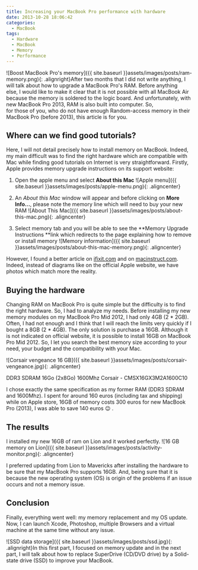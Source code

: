 ```yaml
---
title: Increasing your MacBook Pro performance with hardware
date: 2013-10-28 18:06:42
categories:
  - MacBook
tags:
  - Hardware
  - MacBook
  - Memory
  - Performance
---
```

![Boost MacBook Pro's memory]({{ site.baseurl }}assets/images/posts/ram-memory.png){: .alignright}After two months that I did not write anything, I will talk about how to upgrade a MacBook Pro's RAM. Before anything else, I would like to make it clear that it is not possible with all MacBook Air because the memory is soldered to the logic board. And unfortunately, with new MacBook Pro 2013, RAM is also built into computer. So, for those of you, who do not have enough Random-access memory in their MacBook Pro (before 2013), this article is for you.

## Where can we find good tutorials?

Here, I will not detail precisely how to install memory on MacBook. Indeed, my main difficult was to find the right hardware which are compatible with Mac while finding good tutorials on Internet is very straightforward. Firstly, Apple provides memory upgrade instructions on its support website:

1. Open the apple menu and select **About this Mac**
![Apple menu]({{ site.baseurl }}assets/images/posts/apple-menu.png){: .aligncenter}

2. An *About this Mac* window will appear and before clicking on **More Info...**, please note the memory line which will need to buy your new RAM
![About This Mac]({{ site.baseurl }}assets/images/posts/about-this-mac.png){: .aligncenter}

3. Select memory tab and you will be able to see the **Memory Upgrade Instructions **link which redirects to the page explaining how to remove or install memory
![Memory information]({{ site.baseurl }}assets/images/posts/about-this-mac-memory.png){: .aligncenter}

However, I found a better article on <a href="http://www.ifixit.com/Guide/MacBook+Pro+13-Inch+Unibody+Mid+2010+RAM+Replacement/4319" target="_blank">ifixit.com</a> and on <a href="http://www.macinstruct.com/node/392" target="_blank">macinstruct.com</a>. Indeed, instead of diagrams like on the official Apple website, we have photos which match more the reality.

## Buying the hardware

Changing RAM on MacBook Pro is quite simple but the difficulty is to find the right hardware. So, I had to analyze my needs. Before installing my new memory modules on my MacBook Pro Mid 2012, I had only 4GB (2 \* 2GB). Often, I had not enough and I think that I will reach the limits very quickly if I bought a 8GB (2 \* 4GB). The only solution is purchase a 16GB. Although it is not indicated on official website, it is possible to install 16GB on MacBook Pro Mid 2012. So, I let you search the best memory size according to your need, your budget and the compatibility with your Mac.

![Corsair vengeance 16 GB]({{ site.baseurl }}assets/images/posts/corsair-vengeance.jpg){: .aligncenter}
<p class="caption">DDR3 SDRAM 16Go (2x8Go) 1600Mhz Corsair - CMSX16GX3M2A1600C10</p>

I chose exactly the same specification as my former RAM (DDR3 SDRAM and 1600Mhz). I spent for around 160 euros (including tax and shipping) while on Apple store, 16GB of memory costs 300 euros for new MacBook Pro (2013), I was able to save 140 euros 😉 .

## The results

I installed my new 16GB of ram on Lion and it worked perfectly.
![16 GB memory on Lion]({{ site.baseurl }}assets/images/posts/activity-monitor.png){: .aligncenter}

I preferred updating from Lion to Mavericks after installing the hardware to be sure that my MacBook Pro supports 16GB. And, being sure that it is because the new operating system (OS) is origin of the problems if an issue occurs and not a memory issue.

## Conclusion

Finally, everything went well: my memory replacement and my OS update. Now, I can launch Xcode, Photoshop, multiple Browsers and a virtual machine at the same time without any issue.

![SSD data storage]({{ site.baseurl }}assets/images/posts/ssd.jpg){: .alignright}In this first part, I focused on memory update and in the next part, I will talk about how to replace SuperDrive (CD/DVD drive) by a Solid-state drive (SSD) to improve your MacBook.

